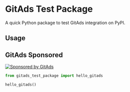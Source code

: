 # GitAds Test Package

A quick Python package to test GitAds integration on PyPI.

## Usage

## GitAds Sponsored
[![Sponsored by GitAds](https://staging.gitads.dev/v1/ad-serve?source=gitads-test-package@pypi)](https://staging.gitads.dev/v1/ad-track?source=gitads-test-package@pypi)

```python
from gitads_test_package import hello_gitads

hello_gitads()


